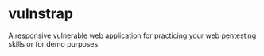 vulnstrap
=========

A responsive vulnerable web application for practicing your web pentesting skills or for demo purposes.
